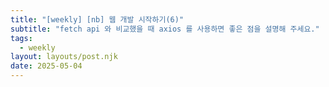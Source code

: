 ```yaml
---
title: "[weekly] [nb] 웹 개발 시작하기(6)"
subtitle: "fetch api 와 비교했을 때 axios 를 사용하면 좋은 점을 설명해 주세요."
tags:
  - weekly
layout: layouts/post.njk
date: 2025-05-04
---
```


